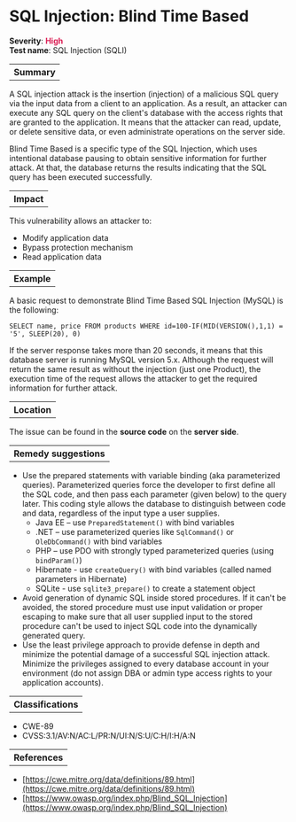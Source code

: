 # SQL Injection: Blind Time Based

<b>Severity</b>: <b><font color="#DB1E54">High</font></b><br>
<b>Test name</b>: SQL Injection (SQLI)

<table id="simple-table">
    <tr>
        <th><strong>Summary</strong></th>
    </tr>
</table>

A SQL injection attack is the insertion (injection) of a malicious SQL query via the input data from a client to an application. As a result, an attacker can execute any SQL query on the client's database with the access rights that are granted to the application. It means that the attacker can read, update, or delete sensitive data, or even administrate operations on the server side.

Blind Time Based is a specific type of the SQL Injection, which uses intentional database pausing to obtain sensitive information for further attack. At that, the database returns the results indicating that the SQL query has been executed successfully.


<table id="simple-table">
    <tr>
        <th><strong>Impact</strong></th>
    </tr>
</table>

This vulnerability allows an attacker to:
* Modify application data
* Bypass protection mechanism
* Read application data

<table id="simple-table">
    <tr>
        <th><strong>Example</strong></th>
    </tr>
</table>

A basic request to demonstrate Blind Time Based SQL Injection (MySQL) is the following:
```
SELECT name, price FROM products WHERE id=100-IF(MID(VERSION(),1,1) = '5', SLEEP(20), 0)
```

If the server response takes more than 20 seconds, it means that this database server is running MySQL version 5.x. Although the request will return the same result as without the injection (just one Product), the execution time of the request allows the attacker to get the required information for further attack.


<table id="simple-table">
    <tr>
        <th><strong>Location</strong></th>
    </tr>
</table>

The issue can be found in the **source code** on the **server side**.


<table id="simple-table">
    <tr>
        <th><strong>Remedy suggestions</strong></th>
    </tr>
</table>

* Use the prepared statements with variable binding (aka parameterized queries). Parameterized queries force the developer to first define all the SQL code, and then pass each parameter (given below) to the query later. This coding style allows the database to distinguish between code and data, regardless of the input type a user supplies.
    * Java EE – use `PreparedStatement()` with bind variables
    * .NET – use parameterized queries like `SqlCommand()` or `OleDbCommand()` with bind variables
    * PHP – use PDO with strongly typed parameterized queries (using `bindParam()`)
    * Hibernate - use  `createQuery()` with bind variables (called named parameters in Hibernate)
    * SQLite - use `sqlite3_prepare()` to create a statement object
* Avoid generation of dynamic SQL inside stored procedures. If it can't be avoided, the stored procedure must use input validation or proper escaping to make sure that all user supplied input to the stored procedure can't be used to inject SQL code into the dynamically generated query.
* Use the least privilege approach to provide defense in depth and minimize the potential damage of a successful SQL injection attack. Minimize the privileges assigned to every database account in your environment (do not assign DBA or admin type access rights to your application accounts).

<table id="simple-table">
    <tr>
        <th><strong>Classifications</strong></th>
    </tr>
</table>

* CWE-89
* CVSS:3.1/AV:N/AC:L/PR:N/UI:N/S:U/C:H/I:H/A:N


<table id="simple-table">
    <tr>
        <th><strong>References</strong></th>
    </tr>
</table>

* [https://cwe.mitre.org/data/definitions/89.html](https://cwe.mitre.org/data/definitions/89.html)
* [https://www.owasp.org/index.php/Blind_SQL_Injection](https://www.owasp.org/index.php/Blind_SQL_Injection)
